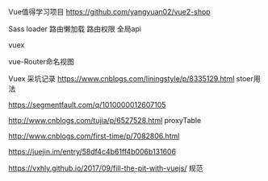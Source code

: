 Vue值得学习项目
https://github.com/yangyuan02/vue2-shop

Sass loader
路由懒加载
路由权限
全局api

vuex

vue-Router命名视图


Vuex 采坑记录
https://www.cnblogs.com/liningstyle/p/8335129.html  stoer用法

https://segmentfault.com/q/1010000012607105

http://www.cnblogs.com/tujia/p/6527528.html   proxyTable

http://www.cnblogs.com/first-time/p/7082806.html

https://juejin.im/entry/58df4c4b61ff4b006b131606


https://vxhly.github.io/2017/09/fill-the-pit-with-vuejs/  规范